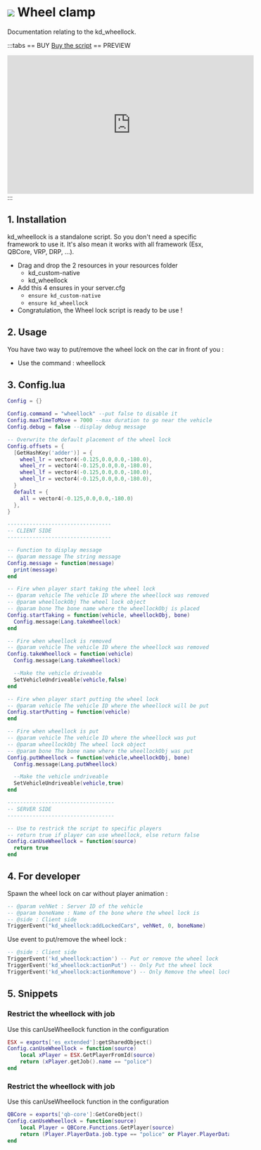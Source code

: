 # <img src='/images/wheelclamp.webp'/> Wheel clamp
Documentation relating to the kd_wheellock.

:::tabs
== BUY
[Buy the script](https://shop.jumpon-studios.com/fivem/wheel-clamp)
== PREVIEW
<iframe width="560" height="315" src="https://www.youtube.com/embed/rccp5TI9q6Y?si=E4muYL9-q__TX3os" title="YouTube video player" frameborder="0" allow="accelerometer; autoplay; clipboard-write; encrypted-media; gyroscope; picture-in-picture; web-share" allowfullscreen></iframe>
:::

## 1. Installation
kd_wheellock is a standalone script. So you don't need a specific framework to use it. It's also mean it works with all framework (Esx, QBCore, VRP, DRP, …).

- Drag and drop the 2 resources in your resources folder
  - kd_custom-native
  - kd_wheellock
- Add this 4 ensures in your server.cfg
  - `ensure kd_custom-native`
  - `ensure kd_wheellock`
- Congratulation, the Wheel lock script is ready to be use !

## 2. Usage
You have two way to put/remove the wheel lock on the car in front of you :
- Use the command : wheellock

## 3. Config.lua
```lua
Config = {}

Config.command = "wheellock" --put false to disable it
Config.maxTimeToMove = 7000 --max duration to go near the vehicle
Config.debug = false --display debug message

-- Overwrite the default placement of the wheel lock
Config.offsets = {
  [GetHashKey('adder')] = {
    wheel_lr = vector4(-0.125,0.0,0.0,-180.0),
    wheel_rr = vector4(-0.125,0.0,0.0,-180.0),
    wheel_lf = vector4(-0.125,0.0,0.0,-180.0),
    wheel_lr = vector4(-0.125,0.0,0.0,-180.0),
  }
  default = {
    all = vector4(-0.125,0.0,0.0,-180.0)
  },
}

---------------------------------
-- CLIENT SIDE
---------------------------------

-- Function to display message
-- @param message The string message
Config.message = function(message)
  print(message)
end

-- Fire when player start taking the wheel lock
-- @param vehicle The vehicle ID where the wheellock was removed
-- @param wheellockObj The wheel lock object
-- @param bone The bone name where the wheellockObj is placed
Config.startTaking = function(vehicle, wheellockObj, bone)
  Config.message(Lang.takeWheellock)
end

-- Fire when wheellock is removed
-- @param vehicle The vehicle ID where the wheellock was removed
Config.takeWheellock = function(vehicle)
  Config.message(Lang.takeWheellock)

  --Make the vehicle driveable
  SetVehicleUndriveable(vehicle,false)
end

-- Fire when player start putting the wheel lock
-- @param vehicle The vehicle ID where the wheellock will be put
Config.startPutting = function(vehicle)
end

-- Fire when wheellock is put
-- @param vehicle The vehicle ID where the wheellock was put
-- @param wheellockObj The wheel lock object
-- @param bone The bone name where the wheellockObj was put
Config.putWheellock = function(vehicle,wheellockObj, bone)
  Config.message(Lang.putWheellock)

  --Make the vehicle undriveable
  SetVehicleUndriveable(vehicle,true)
end

----------------------------------
-- SERVER SIDE
----------------------------------

-- Use to restrick the script to specific players 
-- return true if player can use wheellock, else return false
Config.canUseWheellock = function(source)
  return true
end
```
## 4. For developer
Spawn the wheel lock on car without player animation :
```lua
-- @param vehNet : Server ID of the vehicle
-- @param boneName : Name of the bone where the wheel lock is
-- @side : Client side
TriggerEvent("kd_wheellock:addLockedCars", vehNet, 0, boneName)
```
Use event to put/remove the wheel lock :
```lua
-- @side : Client side
TriggerEvent('kd_wheellock:action') -- Put or remove the wheel lock
TriggerEvent('kd_wheellock:actionPut') -- Only Put the wheel lock
TriggerEvent('kd_wheellock:actionRemove') -- Only Remove the wheel lock
```

## 5. Snippets
### <Badge type="esx" text="ESX" /> Restrict the wheellock with job
Use this canUseWheellock function in the configuration
```lua
ESX = exports['es_extended']:getSharedObject()
Config.canUseWheellock = function(source)
    local xPlayer = ESX.GetPlayerFromId(source)
    return (xPlayer.getJob().name == "police")
end
```
### <Badge type="qb" text="QBcore" /> Restrict the wheellock with job
Use this canUseWheellock function in the configuration
```lua
QBCore = exports['qb-core']:GetCoreObject()
Config.canUseWheellock = function(source)
    local Player = QBCore.Functions.GetPlayer(source)
    return (Player.PlayerData.job.type == "police" or Player.PlayerData.job.type == "mechanic")
end
```